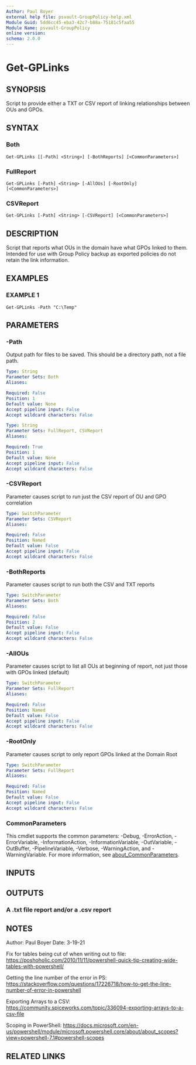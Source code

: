 ```yaml
---
Author: Paul Boyer
external help file: psvault-GroupPolicy-help.xml
Module Guid: 5dd6cc45-eba3-42c7-b88a-75181c5faa55
Module Name: psvault-GroupPolicy
online version:
schema: 2.0.0
---
```


# Get-GPLinks

## SYNOPSIS
Script to provide either a TXT or CSV report of linking relationships between OUs and GPOs.

## SYNTAX

### Both
```
Get-GPLinks [[-Path] <String>] [-BothReports] [<CommonParameters>]
```

### FullReport
```
Get-GPLinks [-Path] <String> [-AllOUs] [-RootOnly] [<CommonParameters>]
```

### CSVReport
```
Get-GPLinks [-Path] <String> [-CSVReport] [<CommonParameters>]
```

## DESCRIPTION
Script that reports what OUs in the domain have what GPOs linked to them. 
Intended for use with Group Policy backup as exported policies do not retain the link information.

## EXAMPLES

### EXAMPLE 1
```
Get-GPLinks -Path "C:\Temp"
```

## PARAMETERS

### -Path
Output path for files to be saved.
This should be a directory path, not a file path.

```yaml
Type: String
Parameter Sets: Both
Aliases:

Required: False
Position: 1
Default value: None
Accept pipeline input: False
Accept wildcard characters: False
```

```yaml
Type: String
Parameter Sets: FullReport, CSVReport
Aliases:

Required: True
Position: 1
Default value: None
Accept pipeline input: False
Accept wildcard characters: False
```

### -CSVReport
Parameter causes script to run just the CSV report of OU and GPO correlation

```yaml
Type: SwitchParameter
Parameter Sets: CSVReport
Aliases:

Required: False
Position: Named
Default value: False
Accept pipeline input: False
Accept wildcard characters: False
```

### -BothReports
Parameter causes script to run both the CSV and TXT reports

```yaml
Type: SwitchParameter
Parameter Sets: Both
Aliases:

Required: False
Position: 2
Default value: False
Accept pipeline input: False
Accept wildcard characters: False
```

### -AllOUs
Parameter causes script to list all OUs at beginning of report, not just those with GPOs linked (default)

```yaml
Type: SwitchParameter
Parameter Sets: FullReport
Aliases:

Required: False
Position: Named
Default value: False
Accept pipeline input: False
Accept wildcard characters: False
```

### -RootOnly
Parameter causes script to only report GPOs linked at the Domain Root

```yaml
Type: SwitchParameter
Parameter Sets: FullReport
Aliases:

Required: False
Position: Named
Default value: False
Accept pipeline input: False
Accept wildcard characters: False
```

### CommonParameters
This cmdlet supports the common parameters: -Debug, -ErrorAction, -ErrorVariable, -InformationAction, -InformationVariable, -OutVariable, -OutBuffer, -PipelineVariable, -Verbose, -WarningAction, and -WarningVariable. For more information, see [about_CommonParameters](http://go.microsoft.com/fwlink/?LinkID=113216).

## INPUTS

## OUTPUTS

### A .txt file report and/or a .csv report
## NOTES
Author: Paul Boyer
Date: 3-19-21

Fix for tables being cut of when writing out to file: https://poshoholic.com/2010/11/11/powershell-quick-tip-creating-wide-tables-with-powershell/

Getting the line number of the error in PS: https://stackoverflow.com/questions/17226718/how-to-get-the-line-number-of-error-in-powershell

Exporting Arrays to a CSV: https://community.spiceworks.com/topic/336094-exporting-arrays-to-a-csv-file

Scoping in PowerShell: https://docs.microsoft.com/en-us/powershell/module/microsoft.powershell.core/about/about_scopes?view=powershell-7.1#powershell-scopes

## RELATED LINKS
